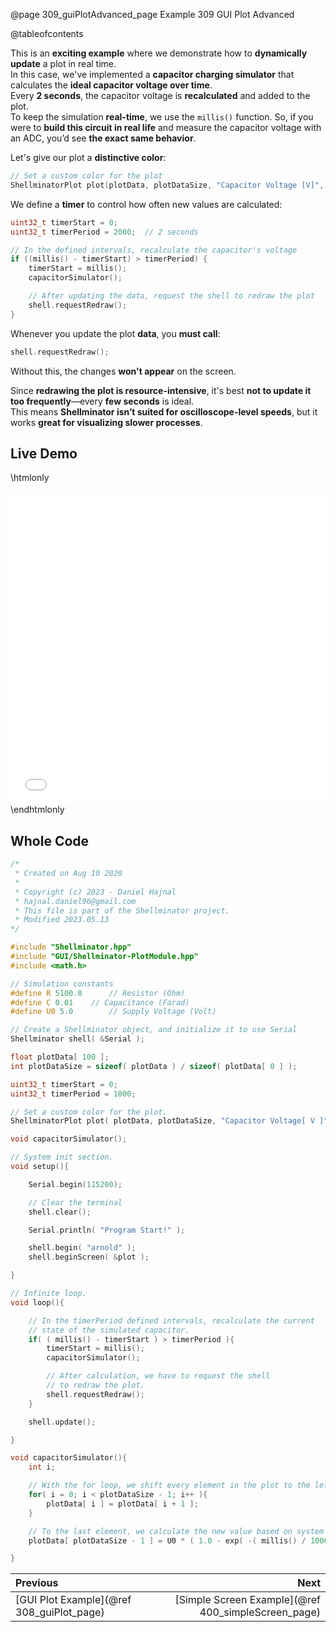 @page 309_guiPlotAdvanced_page Example 309 GUI Plot Advanced

@tableofcontents

This is an **exciting example** where we demonstrate how to **dynamically update** a plot in real time.  
In this case, we've implemented a **capacitor charging simulator** that calculates the **ideal capacitor voltage over time**.  
Every **2 seconds**, the capacitor voltage is **recalculated** and added to the plot.  
To keep the simulation **real-time**, we use the `millis()` function. So, if you were to **build this circuit in real life** and measure the capacitor voltage with an ADC, you’d see **the exact same behavior**.  


Let's give our plot a **distinctive color**:  

```cpp
// Set a custom color for the plot
ShellminatorPlot plot(plotData, plotDataSize, "Capacitor Voltage [V]", Shellminator::RED);
```

We define a **timer** to control how often new values are calculated:  

```cpp
uint32_t timerStart = 0;
uint32_t timerPeriod = 2000;  // 2 seconds

// In the defined intervals, recalculate the capacitor's voltage
if ((millis() - timerStart) > timerPeriod) {
    timerStart = millis();
    capacitorSimulator();  

    // After updating the data, request the shell to redraw the plot
    shell.requestRedraw();
}
```

Whenever you update the plot **data**, you **must call**:  

```cpp
shell.requestRedraw();
```

Without this, the changes **won't appear** on the screen.  

Since **redrawing the plot is resource-intensive**, it's best **not to update it too frequently**—every **few seconds** is ideal.  
This means **Shellminator isn’t suited for oscilloscope-level speeds**, but it works **great for visualizing slower processes**.


## Live Demo

\htmlonly
<iframe id="demoFrame" src="webExamples/309_guiPlotAdvanced.html" style="height:500px;width:100%;border:none;display:block;"></iframe>
\endhtmlonly

## Whole Code

```cpp
/*
 * Created on Aug 10 2020
 *
 * Copyright (c) 2023 - Daniel Hajnal
 * hajnal.daniel96@gmail.com
 * This file is part of the Shellminator project.
 * Modified 2023.05.13
*/

#include "Shellminator.hpp"
#include "GUI/Shellminator-PlotModule.hpp"
#include <math.h>

// Simulation constants
#define R 5100.0      // Resistor (Ohm)
#define C 0.01    // Capacitance (Farad)
#define U0 5.0        // Supply Voltage (Volt)

// Create a Shellminator object, and initialize it to use Serial
Shellminator shell( &Serial );

float plotData[ 100 ];
int plotDataSize = sizeof( plotData ) / sizeof( plotData[ 0 ] );

uint32_t timerStart = 0;
uint32_t timerPeriod = 1000;

// Set a custom color for the plot.
ShellminatorPlot plot( plotData, plotDataSize, "Capacitor Voltage[ V ]", Shellminator::RED );

void capacitorSimulator();

// System init section.
void setup(){

    Serial.begin(115200);

    // Clear the terminal
    shell.clear();

    Serial.println( "Program Start!" );

    shell.begin( "arnold" );
    shell.beginScreen( &plot );

}

// Infinite loop.
void loop(){

    // In the timerPeriod defined intervals, recalculate the current
    // state of the simulated capacitor.
    if( ( millis() - timerStart ) > timerPeriod ){
        timerStart = millis();
        capacitorSimulator();

        // After calculation, we have to request the shell
        // to redraw the plot.
        shell.requestRedraw();
    }

    shell.update();

}

void capacitorSimulator(){
    int i;

    // With the for loop, we shift every element in the plot to the left
    for( i = 0; i < plotDataSize - 1; i++ ){
        plotData[ i ] = plotData[ i + 1 ];
    }

    // To the last element, we calculate the new value based on system time.
    plotData[ plotDataSize - 1 ] = U0 * ( 1.0 - exp( -( millis() / 1000.0 ) *  ( 1.0 / ( R * C ) ) ) );

}
```

<div class="section_buttons">
 
| Previous          |                         Next |
|:------------------|-----------------------------:|
|[GUI Plot Example](@ref 308_guiPlot_page) | [Simple Screen Example](@ref 400_simpleScreen_page) |
 
</div>